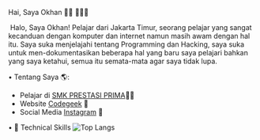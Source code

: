 Hai, Saya Okhan 👋🏻 🧑🏻‍💻

<img src="https://smkprestasiprima.sch.id/wp-content/uploads/2023/06/BG-1.jpg" alt="">
Halo, Saya Okhan! Pelajar dari Jakarta Timur, seorang pelajar yang sangat kecanduan dengan komputer dan internet namun masih awam dengan hal itu.
Saya suka menjelajahi tentang Programming dan Hacking, saya suka untuk men-dokumentasikan beberapa hal yang baru saya pelajari
bahkan yang saya ketahui, semua itu semata-mata agar saya tidak lupa.


• Tentang Saya 🌎:
- Pelajar di <a href="https://smkprestasiprima.sch.id/">SMK PRESTASI PRIMA</a>✍🏾
- Website <a href="https://rtd.codegeek.my.id"> Codegeek</a> 🏓
- Social Media <a href="https://www.linkedin.com/in/monicampowell/">Instagram</a> 💼


 • 💼 Technical Skills
![Top Langs](https://github-readme-stats.vercel.app/api/top-langs/?username=afrinory&theme=buefy&hide=css,html)
